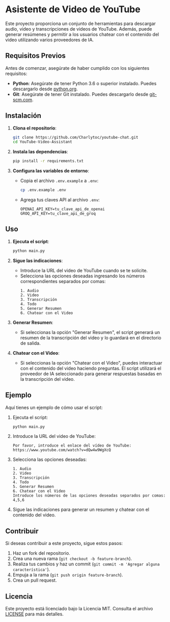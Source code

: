 # Asistente de Video de YouTube

Este proyecto proporciona un conjunto de herramientas para descargar audio, video y transcripciones de videos de YouTube. Además, puede generar resúmenes y permitir a los usuarios chatear con el contenido del video utilizando varios proveedores de IA.

## Requisitos Previos

Antes de comenzar, asegúrate de haber cumplido con los siguientes requisitos:

- **Python**: Asegúrate de tener Python 3.6 o superior instalado. Puedes descargarlo desde [python.org](https://www.python.org/downloads/).
- **Git**: Asegúrate de tener Git instalado. Puedes descargarlo desde [git-scm.com](https://git-scm.com/downloads).

## Instalación

1. **Clona el repositorio**:

   ```bash
   git clone https://github.com/Charlytoc/youtube-chat.git
   cd YouTube-Video-Assistant
   ```

2. **Instala las dependencias**:

   ```bash
   pip install -r requirements.txt
   ```

3. **Configura las variables de entorno**:
   - Copia el archivo `.env.example` a `.env`:
     ```bash
     cp .env.example .env
     ```
   - Agrega tus claves API al archivo `.env`:
     ```
     OPENAI_API_KEY=tu_clave_api_de_openai
     GROQ_API_KEY=tu_clave_api_de_groq
     ```

## Uso

1. **Ejecuta el script**:

   ```bash
   python main.py
   ```

2. **Sigue las indicaciones**:

   - Introduce la URL del video de YouTube cuando se te solicite.
   - Selecciona las opciones deseadas ingresando los números correspondientes separados por comas:
     ```
     1. Audio
     2. Video
     3. Transcripción
     4. Todo
     5. Generar Resumen
     6. Chatear con el Video
     ```

3. **Generar Resumen**:

   - Si seleccionas la opción "Generar Resumen", el script generará un resumen de la transcripción del video y lo guardará en el directorio de salida.

4. **Chatear con el Video**:
   - Si seleccionas la opción "Chatear con el Video", puedes interactuar con el contenido del video haciendo preguntas. El script utilizará el proveedor de IA seleccionado para generar respuestas basadas en la transcripción del video.

## Ejemplo

Aquí tienes un ejemplo de cómo usar el script:

1. Ejecuta el script:

   ```bash
   python main.py
   ```

2. Introduce la URL del video de YouTube:

   ```
   Por favor, introduce el enlace del vídeo de YouTube: https://www.youtube.com/watch?v=dQw4w9WgXcQ
   ```

3. Selecciona las opciones deseadas:

   ```
   1. Audio
   2. Video
   3. Transcripción
   4. Todo
   5. Generar Resumen
   6. Chatear con el Video
   Introduce los números de las opciones deseadas separados por comas: 4,5,6
   ```

4. Sigue las indicaciones para generar un resumen y chatear con el contenido del video.

## Contribuir

Si deseas contribuir a este proyecto, sigue estos pasos:

1. Haz un fork del repositorio.
2. Crea una nueva rama (`git checkout -b feature-branch`).
3. Realiza tus cambios y haz un commit (`git commit -m 'Agregar alguna característica'`).
4. Empuja a la rama (`git push origin feature-branch`).
5. Crea un pull request.

## Licencia

Este proyecto está licenciado bajo la Licencia MIT. Consulta el archivo [LICENSE](LICENSE) para más detalles.